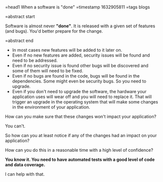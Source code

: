 =head1 When a software is "done"
=timestamp 1632905811
=tags blogs

=abstract start

Software is almost never <b>"done"</b>. It is released with a given set of features (and bugs). You'd better prepare for the change.

=abstract end


<ul>
<li>In most cases new features will be added to it later on.</li>
<li>Even if no new features are added, security issues will be found and need to be addressed.</li>
<li>Even if no security issue is found other bugs will be discovered and some of them will need to be fixed.</li>
<li>Even if no bugs are found in the code, bugs will be found in the dependencies. Some might even be security bugs. So you need to upgrade.</li>
<li>Even if you don't need to upgrade the software, the hardware your application uses will wear off and you will need to replace it. That will trigger an upgrade in the operating system that will make some changes in the environment of your application.</li>
</ul>

How can you make sure that these changes won't impact your application?

You can't.

So how can you at least notice if any of the changes had an impact on your application?

How can you do this in a reasonable time with a high level of confidence?

<b>You know it. You need to have automated tests with a good level of code and data coverage.</b>

I can help with that.

